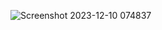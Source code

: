 ![Screenshot 2023-12-10 074837](https://github.com/KeanaMay/ReadMe.md/assets/153400825/42445d10-0846-4b09-8250-844dfc03194b)
